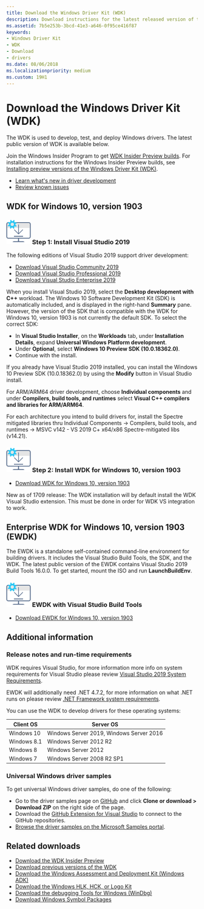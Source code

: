```yaml
---
title: Download the Windows Driver Kit (WDK)
description: Download instructions for the latest released version of the Windows Driver Kit (WDK)
ms.assetid: 7b5e253b-3bcd-41e3-a646-0f95ce416f87
keywords:
- Windows Driver Kit
- WDK
- Download
- drivers
ms.date: 08/06/2018
ms.localizationpriority: medium
ms.custom: 19H1
---
```


# Download the Windows Driver Kit (WDK)

The WDK is used to develop, test, and deploy Windows drivers. The latest public version of WDK is available below.

Join the Windows Insider Program to get [WDK Insider Preview builds](https://www.microsoft.com/software-download/windowsinsiderpreviewWDK). For installation instructions for the Windows Insider Preview builds, see [Installing preview versions of the Windows Driver Kit (WDK)](installing-preview-versions-wdk.md).

* [Learn what's new in driver development](what-s-new-in-driver-development.md)
* [Review known issues](https://go.microsoft.com/fwlink/?linkid=872986)

## WDK for Windows 10, version 1903

### ![download icon](images/download-install.png) Step 1: Install Visual Studio 2019

The following editions of Visual Studio 2019 support driver development:

* [Download Visual Studio Community 2019](https://visualstudio.microsoft.com/thank-you-downloading-visual-studio/?sku=Community&rel=16)
* [Download Visual Studio Professional 2019](https://visualstudio.microsoft.com/thank-you-downloading-visual-studio/?sku=Professional&rel=16)
* [Download Visual Studio Enterprise 2019](https://visualstudio.microsoft.com/thank-you-downloading-visual-studio/?sku=Enterprise&rel=16)

When you install Visual Studio 2019, select the **Desktop development with C++** workload. The Windows 10 Software Development Kit (SDK) is automatically included, and is displayed in the right-hand **Summary** pane. However, the version of the SDK that is compatible with the WDK for Windows 10, version 1903 is not currently the default SDK. To select the correct SDK:

* In **Visual Studio Installer**, on the **Workloads** tab, under **Installation Details**, expand **Universal Windows Platform development**.
* Under **Optional**, select **Windows 10 Preview SDK (10.0.18362.0)**.
* Continue with the install.

If you already have Visual Studio 2019 installed, you can install the Windows 10 Preview SDK (10.0.18362.0) by using the **Modify** button in Visual Studio install.

For ARM/ARM64 driver development, choose **Individual components** and under **Compilers, build tools, and runtimes** select **Visual C++ compilers and libraries for ARM/ARM64**.

For each architecture you intend to build drivers for, install the Spectre mitigated libraries thru Individual Components -> Compilers, build tools, and runtimes -> MSVC v142 - VS 2019 C+ x64/x86 Spectre-mitigated libs (v14.21).

### ![download icon](images/download-install.png) Step 2: Install WDK for Windows 10, version 1903

* [Download WDK for Windows 10, version 1903](https://go.microsoft.com/fwlink/?linkid=2085767)

New as of 1709 release: The WDK installation will by default install the WDK Visual Studio extension. This must be done in order for WDK VS integration to work.

## Enterprise WDK for Windows 10, version 1903 (EWDK)

The EWDK is a standalone self-contained command-line environment for building drivers. It includes the Visual Studio Build Tools, the SDK, and the WDK.  The latest public version of the EWDK contains Visual Studio 2019 Build Tools 16.0.0.  To get started, mount the ISO and run **LaunchBuildEnv**.

### ![download icon](images/download-install.png) EWDK with Visual Studio Build Tools

* [Download EWDK for Windows 10, version 1903](https://developer.microsoft.com/windows/hardware/license-terms-EWDK-2)

## Additional information

### Release notes and run-time requirements

WDK requires Visual Studio, for more information more info on system requirements for Visual Studio please review [Visual Studio 2019 System Requirements](https://docs.microsoft.com/visualstudio/releases/2019/system-requirements).

EWDK will additionally need .NET 4.7.2, for more information on what .NET runs on please review [.NET Framework system requirements](https://docs.microsoft.com/dotnet/framework/get-started/system-requirements).

You can use the WDK to develop drivers for these operating systems:

|Client OS|Server OS|
|-|-|
|Windows 10|Windows Server 2019, Windows Server 2016|
|Windows 8.1|Windows Server 2012 R2|
Windows 8|Windows Server 2012|
Windows 7|Windows Server 2008 R2 SP1|

### Universal Windows driver samples

To get universal Windows driver samples, do one of the following:

* Go to the driver samples page on [GitHub](https://github.com/Microsoft/Windows-driver-samples) and click **Clone or download > Download ZIP** on the right side of the page.
* Download the [GitHub Extension for Visual Studio](https://visualstudio.github.com/) to connect to the GitHub repositories.
* [Browse the driver samples on the Microsoft Samples portal](https://docs.microsoft.com/samples/browse/?products=windows-wdk).

## Related downloads

* [Download the WDK Insider Preview](https://www.microsoft.com/software-download/windowsinsiderpreviewWDK)
* [Download previous versions of the WDK](other-wdk-downloads.md)
* [Download the Windows Assessment and Deployment Kit (Windows ADK)](https://docs.microsoft.com/windows-hardware/get-started/adk-install)
* [Download the Windows HLK, HCK, or Logo Kit](https://docs.microsoft.com/windows-hardware/test/hlk/windows-hardware-lab-kit)
* [Download the debugging Tools for Windows (WinDbg)](https://docs.microsoft.com/windows-hardware/drivers/debugger/debugger-download-tools)
* [Download Windows Symbol Packages](https://docs.microsoft.com/windows-hardware/drivers/debugger/debugger-download-symbols)

